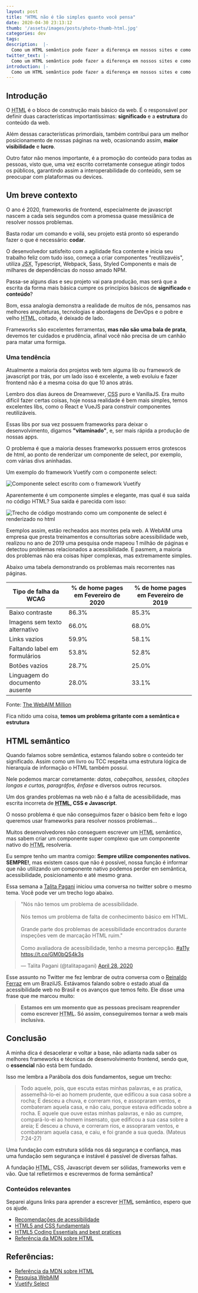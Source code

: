 ```yaml
---
layout: post
title: "HTML não é tão simples quanto você pensa"
date: 2020-04-30 23:13:12
thumb: '/assets/images/posts/photo-thumb-html.jpg'
categories: dev
tags:
description:  |-
  Como um HTML semântico pode fazer a diferença em nossos sites e como isso pode impactar nossos negócios.
twitter_text: |-
  Como um HTML semântico pode fazer a diferença em nossos sites e como isso pode impactar nossos negócios.
introduction: |-
  Como um HTML semântico pode fazer a diferença em nossos sites e como isso pode impactar nossos negócios.
---
```


## Introdução

O <abbr title="Hyper Text Markup Language">HTML</abbr> é o bloco de construção mais básico da web. É o responsável por definir duas características importantíssimas: **significado** e a **estrutura** do conteúdo da web. 

Além dessas características primordiais, também contribui para um melhor posicionamento de nossas páginas na web, ocasionando assim, **maior visibilidade** e **lucro**.

Outro fator não menos importante, é a promoção do conteúdo para todas as pessoas, visto que, uma vez escrito corretamente consegue atingir todos os públicos, garantindo assim a interoperabilidade do conteúdo, sem se preocupar com plataformas ou <span lang="en">devices</span>.

## Um breve contexto

O ano é 2020, frameworks de frontend, especialmente de javascript nascem a cada seis segundos com a promessa quase messiânica de resolver nossos problemas. 

Basta rodar um comando e voilá, seu projeto está pronto só esperando fazer o que é necessário: **codar**.

O desenvolvedor satisfeito com a agilidade fica contente e inicia seu trabalho feliz com tudo isso, começa a criar componentes "reutilizavéis", utiliza <abbr title="Javascript and XML" lang="en">JSX</abbr>, <span lang="en">Typescript</span>, <span lang="en">Webpack</span>, Sass, <span lang="en">Styled Components</span> e mais de milhares de dependências do nosso amado NPM.

Passa-se alguns dias e seu projeto vai para produção, mas será que a escrita da forma mais básica cumpre os princípios básicos de **significado** e **conteúdo**?

Bom, essa analogia demonstra a realidade de muitos de nós, pensamos nas melhores arquiteturas, tecnologias e abordagens de DevOps e o pobre e velho <abbr title="Hyper Text Markup Language">HTML</abbr>, coitado, é deixado de lado. 

<span lang="en">Frameworks</span> são excelentes ferramentas, **mas não são uma bala de prata**, devemos ter cuidados e prudência, afinal você não precisa de um canhão para matar uma formiga. 

### Uma tendência

Atualmente a maioria dos projetos web tem alguma lib ou framework de javascript por trás, por um lado isso é excelente, a web evoluiu e fazer frontend não é a mesma coisa do que 10 anos atrás. 

Lembro dos dias áureos de <span lang="en">Dreamwever</span>, <abbr title="Cascade Stylesheets">CSS</abbr> puro e VanillaJS. Era muito difícil fazer certas coisas, hoje nossa realidade é bem mais simples, temos excelentes libs, como o React e VueJS para construir componentes reutilizáveis.

Essas libs por sua vez possuem frameworks para deixar o desenvolvimento, digamos **"vitaminado"**, e, ser mais rápida a produção de nossas apps.

O problema é que  a maioria desses frameworks possuem erros grotescos de html, ao ponto de renderizar um componente de select, por exemplo, com várias divs aninhadas.

Um exemplo do framework Vuetify com o componente select: 

<img src="/assets/images/posts/pre-render-select.svg" alt="Componente select escrito com o framework Vuetify"  />

Aparentemente é um componente simples e elegante, mas qual é sua saída no código HTML? Sua saída é parecida com isso:

<img src="/assets/images/posts/select-vuetify.svg" style="max-width: 100%;" alt="Trecho de código mostrando como um componente de select é renderizado no html"  />

Exemplos assim, estão recheados aos montes pela web. A WebAIM uma empresa que presta treinamentos e consultorias sobre acessibilidade web, realizou no ano de 2019 uma pesquisa onde mapeou 1 milhão de páginas e detectou problemas relacionados a acessibilidade. E pasmem, a maioria dos problemas não era coisas hiper complexas, mas extremamente simples. 

Abaixo uma tabela demonstrando os problemas mais recorrentes nas páginas.



| Tipo de falha da WCAG | % de home pages em Fevereiro de 2020 | % de home pages em Fevereiro de 2019 |
| -------- | -------- | -------- |
| Baixo contraste     | 86.3%     | 85.3%     |
| Imagens sem texto alternativo     | 66.0%     | 68.0%     |
| Links vazios     | 59.9%     | 58.1%     |
| Faltando label em formulários | 53.8%     | 52.8%     |
| Botões vazios | 28.7%     | 25.0%     |
| Linguagem do documento ausente | 28.0%     | 33.1%     |

Fonte: [The WebAIM Million](https://webaim.org/projects/million/#intro)

Fica nítido uma coisa, **temos um problema gritante com a semântica e estrutura**


## HTML semântico

Quando falamos sobre semântica, estamos falando sobre o conteúdo ter significado. Assim como um livro ou TCC respeita uma estrutura lógica de hierarquia de informação o HTML também possuí. 

Nele podemos marcar corretamente: *datas, cabeçalhos, sessões, citações longas e curtas, paragráfos, ênfase* e diversos outros recursos. 

Um dos grandes problemas na web não é a falta de acessibilidade, mas escrita incorreta de **<abbr title="Hyper Text Markup Language">HTML</abbr>, CSS e Javascript**.


O nosso problema é que não conseguimos fazer o básico bem feito e logo queremos usar frameworks para resolver nossos problemas...

Muitos desenvolvedores não conseguem escrever um <abbr title="Hyper Text Markup Language">HTML</abbr> semântico, mas sabem criar um componente super complexo que um componente nativo do <abbr title="Hyper Text Markup Language">HTML</abbr> resolveria.

Eu sempre tenho um mantra comigo: **Sempre utilize componentes nativos. SEMPRE!**, mas existem casos que não é possível, nossa função é informar que não utilizando um componente nativo podemos perder em semântica, acessibilidade, posicionamento e até mesmo grana.

Essa semana a [Talita Pagani](https://twitter.com/talitapagani) iniciou uma conversa no twitter sobre o mesmo tema. Você pode ver um trecho logo abaixo.

<blockquote class="twitter-tweet"><p lang="pt" dir="ltr">&quot;Nós não temos um problema de acessibilidade.<br><br>Nós temos um problema de falta de conhecimento básico em HTML.<br><br>Grande parte dos problemas de acessibilidade encontrados durante inspeções vem de marcação HTML ruim.&quot;<br><br>Como avaliadora de acessibilidade, tenho a mesma percepção. <a href="https://twitter.com/hashtag/a11y?src=hash&amp;ref_src=twsrc%5Etfw">#a11y</a> <a href="https://t.co/GM0bQS4k3s">https://t.co/GM0bQS4k3s</a></p>&mdash; Talita Pagani (@talitapagani) <a href="https://twitter.com/talitapagani/status/1255190328690311169?ref_src=twsrc%5Etfw">April 28, 2020</a></blockquote> <script async src="https://platform.twitter.com/widgets.js" charset="utf-8"></script> 

Esse assunto no Twitter me fez lembrar de outra conversa com o [Reinaldo Ferraz](https://twitter.com/reinaldoferraz) em um BrazilJS. Estávamos falando sobre o estado atual da acessibilidade web no Brasil e os avanços que temos feito. Ele disse uma frase que me marcou muito:

> **Estamos em um momento que as pessoas precisam reaprender como escrever <abbr title="Hyper Text Markup Language">HTML</abbr>. Só assim, conseguiremos tornar a web mais inclusiva.**


## Conclusão

A minha dica é desacelerar e voltar a base, não adianta nada saber os melhores frameworks e técnicas de desenvolvimento frontend, sendo que, o **essencial** não está bem fundado. 

Isso me lembra a Parábola dos dois fundamentos, segue um trecho:

> Todo aquele, pois, que escuta estas minhas palavras, e as pratica, assemelhá-lo-ei ao homem prudente, que edificou a sua casa sobre a rocha;
E desceu a chuva, e correram rios, e assopraram ventos, e combateram aquela casa, e não caiu, porque estava edificada sobre a rocha.
E aquele que ouve estas minhas palavras, e não as cumpre, compará-lo-ei ao homem insensato, que edificou a sua casa sobre a areia;
E desceu a chuva, e correram rios, e assopraram ventos, e combateram aquela casa, e caiu, e foi grande a sua queda.
(Mateus 7:24-27)

Uma fundação com estrutura sólida nos dá segurança e confiança, mas uma fundação sem segurança e instável é passível de diversas falhas.

A fundação <abbr title="Hyper Text Markup Language">HTML</abbr>, CSS, Javascript devem ser sólidas, frameworks vem e vão.
Que tal refletirmos e escrevermos de forma semântica? 

### Conteúdos relevantes

Separei alguns links para aprender a escrever <abbr title="Hyper Text Markup Language">HTML</abbr> semântico, espero que os ajude.

* [Recomendações de acessibilidade](http://emag.governoeletronico.gov.br/cursodesenvolvedor/desenvolvimento-web/recomendacoes-de-acessibilidade-definicao.html)
* [HTML5 and CSS fundamentals](https://www.edx.org/course/html5-and-css-fundamentals)
* [HTML5 Coding Essentials and best pratices](https://www.edx.org/course/html5-coding-essentials-and-best-practices)
* [Referência da MDN sobre HTML](https://developer.mozilla.org/pt-BR/docs/Web/HTML)

## Referências:

* [Referência da MDN sobre HTML](https://developer.mozilla.org/pt-BR/docs/Web/HTML)
* [Pesquisa WebAIM](https://webaim.org/projects/million/)
* [Vuetify Select](https://vuetifyjs.com/en/components/selects/)

